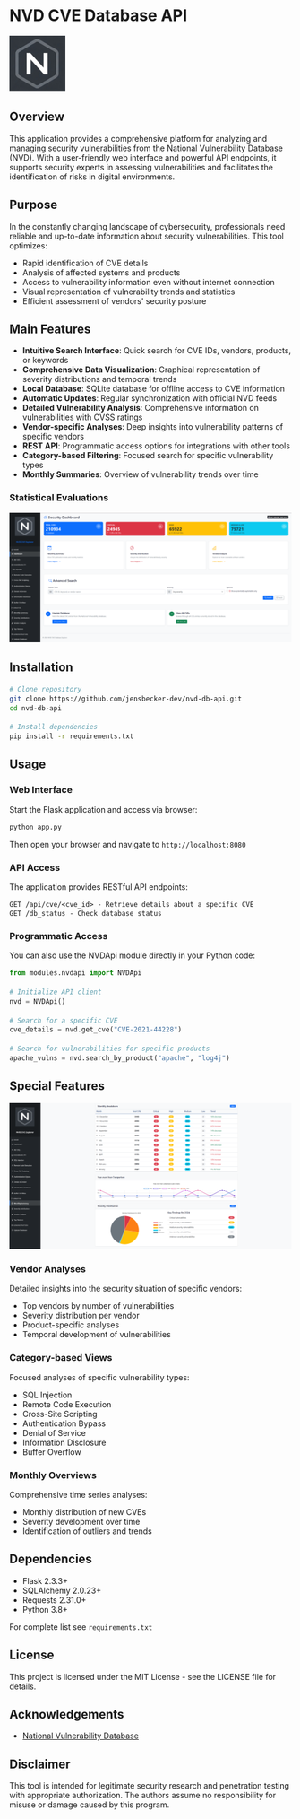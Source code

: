 # NVD CVE Database API

<img src="static/logo.png" alt="NVD CVE Database Logo" width="100">

## Overview
This application provides a comprehensive platform for analyzing and managing security vulnerabilities from the National Vulnerability Database (NVD). With a user-friendly web interface and powerful API endpoints, it supports security experts in assessing vulnerabilities and facilitates the identification of risks in digital environments.

## Purpose
In the constantly changing landscape of cybersecurity, professionals need reliable and up-to-date information about security vulnerabilities. This tool optimizes:
- Rapid identification of CVE details
- Analysis of affected systems and products
- Access to vulnerability information even without internet connection
- Visual representation of vulnerability trends and statistics
- Efficient assessment of vendors' security posture

## Main Features
- **Intuitive Search Interface**: Quick search for CVE IDs, vendors, products, or keywords
- **Comprehensive Data Visualization**: Graphical representation of severity distributions and temporal trends
- **Local Database**: SQLite database for offline access to CVE information
- **Automatic Updates**: Regular synchronization with official NVD feeds
- **Detailed Vulnerability Analysis**: Comprehensive information on vulnerabilities with CVSS ratings
- **Vendor-specific Analyses**: Deep insights into vulnerability patterns of specific vendors
- **REST API**: Programmatic access options for integrations with other tools
- **Category-based Filtering**: Focused search for specific vulnerability types
- **Monthly Summaries**: Overview of vulnerability trends over time

### Statistical Evaluations

![Dashboard](screenshots/dashboard.png)

## Installation

```bash
# Clone repository
git clone https://github.com/jensbecker-dev/nvd-db-api.git
cd nvd-db-api

# Install dependencies
pip install -r requirements.txt
```

## Usage

### Web Interface
Start the Flask application and access via browser:

```bash
python app.py
```

Then open your browser and navigate to `http://localhost:8080`

### API Access
The application provides RESTful API endpoints:

```
GET /api/cve/<cve_id> - Retrieve details about a specific CVE
GET /db_status - Check database status
```

### Programmatic Access
You can also use the NVDApi module directly in your Python code:

```python
from modules.nvdapi import NVDApi

# Initialize API client
nvd = NVDApi()

# Search for a specific CVE
cve_details = nvd.get_cve("CVE-2021-44228")

# Search for vulnerabilities for specific products
apache_vulns = nvd.search_by_product("apache", "log4j")
```

## Special Features

![Monthly Summaries](screenshots/monthly_sum.png)

### Vendor Analyses
Detailed insights into the security situation of specific vendors:
- Top vendors by number of vulnerabilities
- Severity distribution per vendor
- Product-specific analyses
- Temporal development of vulnerabilities

### Category-based Views
Focused analyses of specific vulnerability types:
- SQL Injection
- Remote Code Execution
- Cross-Site Scripting
- Authentication Bypass
- Denial of Service
- Information Disclosure
- Buffer Overflow

### Monthly Overviews
Comprehensive time series analyses:
- Monthly distribution of new CVEs
- Severity development over time
- Identification of outliers and trends

## Dependencies
- Flask 2.3.3+
- SQLAlchemy 2.0.23+
- Requests 2.31.0+
- Python 3.8+

For complete list see `requirements.txt`

## License
This project is licensed under the MIT License - see the LICENSE file for details.

## Acknowledgements
- [National Vulnerability Database](https://nvd.nist.gov/)

## Disclaimer
This tool is intended for legitimate security research and penetration testing with appropriate authorization. The authors assume no responsibility for misuse or damage caused by this program.